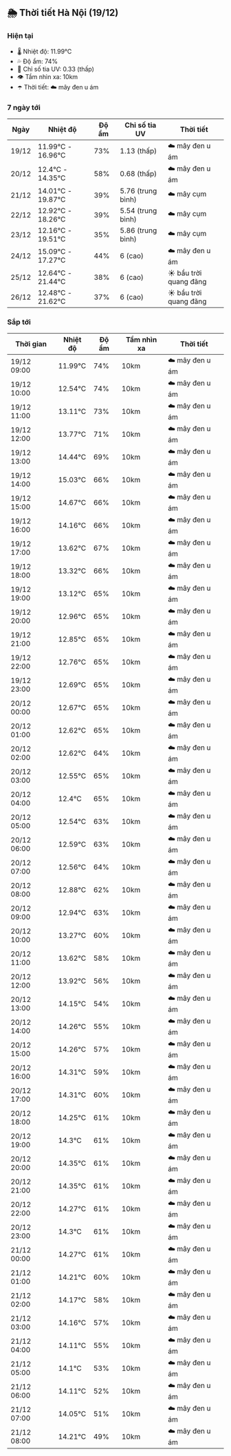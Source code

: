 ## 🌦️ Thời tiết Hà Nội (19/12)

### Hiện tại

- 🌡️ Nhiệt độ: 11.99℃
- 💦 Độ ẩm: 74%
- 🌟 Chỉ số tia UV: 0.33 (thấp)
- 👁️ Tầm nhìn xa: 10km
- ☂️ Thời tiết: ☁️ mây đen u ám

### 7 ngày tới

| Ngày | Nhiệt độ | Độ ẩm | Chỉ số tia UV | Thời tiết |
| --- | --- | --- | --- | --- |
| 19/12 | 11.99℃ - 16.96℃ | 73% | 1.13 (thấp) | ☁️ mây đen u ám |
| 20/12 | 12.4℃ - 14.35℃ | 58% | 0.68 (thấp) | ☁️ mây đen u ám |
| 21/12 | 14.01℃ - 19.87℃ | 39% | 5.76 (trung bình) | ☁️ mây cụm |
| 22/12 | 12.92℃ - 18.26℃ | 39% | 5.54 (trung bình) | ☁️ mây cụm |
| 23/12 | 12.16℃ - 19.51℃ | 35% | 5.86 (trung bình) | ☁️ mây cụm |
| 24/12 | 15.09℃ - 17.27℃ | 44% | 6 (cao) | ☁️ mây đen u ám |
| 25/12 | 12.64℃ - 21.44℃ | 38% | 6 (cao) | ☀️ bầu trời quang đãng |
| 26/12 | 12.48℃ - 21.62℃ | 37% | 6 (cao) | ☀️ bầu trời quang đãng |

### Sắp tới

| Thời gian | Nhiệt độ | Độ ẩm | Tầm nhìn xa | Thời tiết |
| --- | --- | --- | --- | --- |
| 19/12 09:00 | 11.99℃ | 74% | 10km | ☁️ mây đen u ám |
| 19/12 10:00 | 12.54℃ | 74% | 10km | ☁️ mây đen u ám |
| 19/12 11:00 | 13.11℃ | 73% | 10km | ☁️ mây đen u ám |
| 19/12 12:00 | 13.77℃ | 71% | 10km | ☁️ mây đen u ám |
| 19/12 13:00 | 14.44℃ | 69% | 10km | ☁️ mây đen u ám |
| 19/12 14:00 | 15.03℃ | 66% | 10km | ☁️ mây đen u ám |
| 19/12 15:00 | 14.67℃ | 66% | 10km | ☁️ mây đen u ám |
| 19/12 16:00 | 14.16℃ | 66% | 10km | ☁️ mây đen u ám |
| 19/12 17:00 | 13.62℃ | 67% | 10km | ☁️ mây đen u ám |
| 19/12 18:00 | 13.32℃ | 66% | 10km | ☁️ mây đen u ám |
| 19/12 19:00 | 13.12℃ | 65% | 10km | ☁️ mây đen u ám |
| 19/12 20:00 | 12.96℃ | 65% | 10km | ☁️ mây đen u ám |
| 19/12 21:00 | 12.85℃ | 65% | 10km | ☁️ mây đen u ám |
| 19/12 22:00 | 12.76℃ | 65% | 10km | ☁️ mây đen u ám |
| 19/12 23:00 | 12.69℃ | 65% | 10km | ☁️ mây đen u ám |
| 20/12 00:00 | 12.67℃ | 65% | 10km | ☁️ mây đen u ám |
| 20/12 01:00 | 12.62℃ | 65% | 10km | ☁️ mây đen u ám |
| 20/12 02:00 | 12.62℃ | 64% | 10km | ☁️ mây đen u ám |
| 20/12 03:00 | 12.55℃ | 65% | 10km | ☁️ mây đen u ám |
| 20/12 04:00 | 12.4℃ | 65% | 10km | ☁️ mây đen u ám |
| 20/12 05:00 | 12.54℃ | 63% | 10km | ☁️ mây đen u ám |
| 20/12 06:00 | 12.59℃ | 63% | 10km | ☁️ mây đen u ám |
| 20/12 07:00 | 12.56℃ | 64% | 10km | ☁️ mây đen u ám |
| 20/12 08:00 | 12.88℃ | 62% | 10km | ☁️ mây đen u ám |
| 20/12 09:00 | 12.94℃ | 63% | 10km | ☁️ mây đen u ám |
| 20/12 10:00 | 13.27℃ | 60% | 10km | ☁️ mây đen u ám |
| 20/12 11:00 | 13.62℃ | 58% | 10km | ☁️ mây đen u ám |
| 20/12 12:00 | 13.92℃ | 56% | 10km | ☁️ mây đen u ám |
| 20/12 13:00 | 14.15℃ | 54% | 10km | ☁️ mây đen u ám |
| 20/12 14:00 | 14.26℃ | 55% | 10km | ☁️ mây đen u ám |
| 20/12 15:00 | 14.26℃ | 57% | 10km | ☁️ mây đen u ám |
| 20/12 16:00 | 14.31℃ | 59% | 10km | ☁️ mây đen u ám |
| 20/12 17:00 | 14.31℃ | 60% | 10km | ☁️ mây đen u ám |
| 20/12 18:00 | 14.25℃ | 61% | 10km | ☁️ mây đen u ám |
| 20/12 19:00 | 14.3℃ | 61% | 10km | ☁️ mây đen u ám |
| 20/12 20:00 | 14.35℃ | 61% | 10km | ☁️ mây đen u ám |
| 20/12 21:00 | 14.35℃ | 61% | 10km | ☁️ mây đen u ám |
| 20/12 22:00 | 14.27℃ | 61% | 10km | ☁️ mây đen u ám |
| 20/12 23:00 | 14.3℃ | 61% | 10km | ☁️ mây đen u ám |
| 21/12 00:00 | 14.27℃ | 61% | 10km | ☁️ mây đen u ám |
| 21/12 01:00 | 14.21℃ | 60% | 10km | ☁️ mây đen u ám |
| 21/12 02:00 | 14.17℃ | 58% | 10km | ☁️ mây đen u ám |
| 21/12 03:00 | 14.16℃ | 57% | 10km | ☁️ mây đen u ám |
| 21/12 04:00 | 14.11℃ | 55% | 10km | ☁️ mây đen u ám |
| 21/12 05:00 | 14.1℃ | 53% | 10km | ☁️ mây đen u ám |
| 21/12 06:00 | 14.11℃ | 52% | 10km | ☁️ mây đen u ám |
| 21/12 07:00 | 14.05℃ | 51% | 10km | ☁️ mây đen u ám |
| 21/12 08:00 | 14.21℃ | 49% | 10km | ☁️ mây đen u ám |
